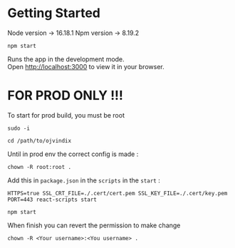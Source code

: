 # Getting Started 
Node version -> 16.18.1
Npm version -> 8.19.2



`npm start`

Runs the app in the development mode.\
Open [http://localhost:3000](http://localhost:3000) to view it in your browser.

# FOR PROD ONLY !!!

To start for prod build, you must be root

`sudo -i`

`cd /path/to/ojvindix`

Until in prod env the correct config is made :

`chown -R root:root .`

Add this in `package.json` in the `scripts` in the `start` :

```
HTTPS=true SSL_CRT_FILE=./.cert/cert.pem SSL_KEY_FILE=./.cert/key.pem PORT=443 react-scripts start
```

`npm start`

When finish you can revert the permission to make change

`chown -R <Your username>:<You username> .`